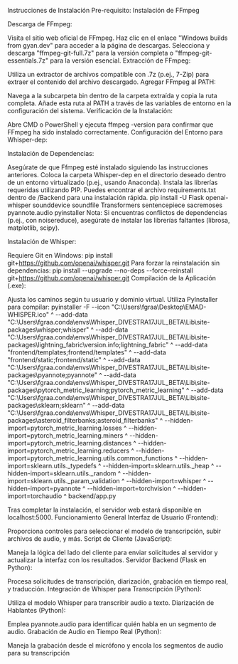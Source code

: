 Instrucciones de Instalación
Pre-requisito: Instalación de FFmpeg

Descarga de FFmpeg:

Visita el sitio web oficial de FFmpeg.
Haz clic en el enlace "Windows builds from gyan.dev" para acceder a la página de descargas.
Selecciona y descarga "ffmpeg-git-full.7z" para la versión completa o "ffmpeg-git-essentials.7z" para la versión esencial.
Extracción de FFmpeg:

Utiliza un extractor de archivos compatible con .7z (p.ej., 7-Zip) para extraer el contenido del archivo descargado.
Agregar FFmpeg al PATH:

Navega a la subcarpeta bin dentro de la carpeta extraída y copia la ruta completa.
Añade esta ruta al PATH a través de las variables de entorno en la configuración del sistema.
Verificación de la Instalación:

Abre CMD o PowerShell y ejecuta ffmpeg -version para confirmar que FFmpeg ha sido instalado correctamente.
Configuración del Entorno para Whisper-dep:

Instalación de Dependencias:

Asegúrate de que Ffmpeg esté instalado siguiendo las instrucciones anteriores.
Coloca la carpeta Whisper-dep en el directorio deseado dentro de un entorno virtualizado (p.ej., usando Anaconda).
Instala las librerías requeridas utilizando PIP. Puedes encontrar el archivo requirements.txt dentro de /Backend para una instalación rápida.
pip install -U Flask openai-whisper sounddevice soundfile Transformers sentencepiece sacremoses pyannote.audio pyinstaller
Nota: Si encuentras conflictos de dependencias (p.ej., con noisereduce), asegúrate de instalar las librerías faltantes (librosa, matplotlib, scipy).

Instalación de Whisper:

Requiere Git en Windows: pip install git+https://github.com/openai/whisper.git
Para forzar la reinstalación sin dependencias: pip install --upgrade --no-deps --force-reinstall git+https://github.com/openai/whisper.git
Compilación de la Aplicación (.exe):

Ajusta los caminos según tu usuario y dominio virtual. 
Utiliza PyInstaller para compilar: pyinstaller -F --icon "C:\Users\fgraa\Desktop\EMAD-WHISPER.ico" ^ --add-data "C:\Users\fgraa.conda\envs\Whisper_DIVESTRA17JUL_BETA\Lib\site-packages\whisper;whisper" ^ --add-data "C:\Users\fgraa.conda\envs\Whisper_DIVESTRA17JUL_BETA\Lib\site-packages\lightning_fabric\version.info;lightning_fabric" ^ --add-data "frontend/templates;frontend/templates" ^ --add-data "frontend/static;frontend/static" ^ --add-data "C:\Users\fgraa.conda\envs\Whisper_DIVESTRA17JUL_BETA\Lib\site-packages\pyannote;pyannote" ^ --add-data "C:\Users\fgraa.conda\envs\Whisper_DIVESTRA17JUL_BETA\Lib\site-packages\pytorch_metric_learning;pytorch_metric_learning" ^ --add-data "C:\Users\fgraa.conda\envs\Whisper_DIVESTRA17JUL_BETA\Lib\site-packages\sklearn;sklearn" ^ --add-data "C:\Users\fgraa.conda\envs\Whisper_DIVESTRA17JUL_BETA\Lib\site-packages\asteroid_filterbanks;asteroid_filterbanks" ^ --hidden-import=pytorch_metric_learning.losses ^ --hidden-import=pytorch_metric_learning.miners ^ --hidden-import=pytorch_metric_learning.distances ^ --hidden-import=pytorch_metric_learning.reducers ^ --hidden-import=pytorch_metric_learning.utils.common_functions ^ --hidden-import=sklearn.utils._typedefs ^ --hidden-import=sklearn.utils._heap ^ --hidden-import=sklearn.utils._random ^ --hidden-import=sklearn.utils._param_validation ^ --hidden-import=whisper ^ --hidden-import=pyannote ^ --hidden-import=torchvision ^ --hidden-import=torchaudio ^ backend/app.py



Tras completar la instalación, el servidor web estará disponible en localhost:5000.
Funcionamiento General
Interfaz de Usuario (Frontend):

Proporciona controles para seleccionar el modelo de transcripción, subir archivos de audio, y más.
Script de Cliente (JavaScript):

Maneja la lógica del lado del cliente para enviar solicitudes al servidor y actualizar la interfaz con los resultados.
Servidor Backend (Flask en Python):

Procesa solicitudes de transcripción, diarización, grabación en tiempo real, y traducción.
Integración de Whisper para Transcripción (Python):

Utiliza el modelo Whisper para transcribir audio a texto.
Diarización de Hablantes (Python):

Emplea pyannote.audio para identificar quién habla en un segmento de audio.
Grabación de Audio en Tiempo Real (Python):

Maneja la grabación desde el micrófono y encola los segmentos de audio para su transcripción




